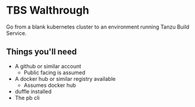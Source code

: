 # TBS Walthrough

Go from a blank kubernetes cluster to an environment running Tanzu Build Service.

## Things you'll need

* A github or similar account
  * Public facing is assumed
* A docker hub or similar registry available
  * Assumes docker hub
* duffle installed
* The pb cli